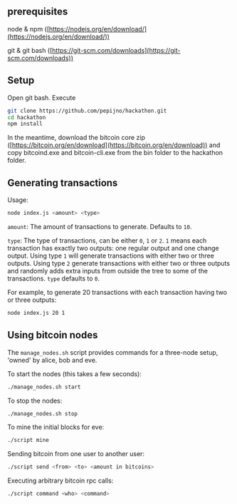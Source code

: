 ## prerequisites

node & npm ([https://nodejs.org/en/download/](https://nodejs.org/en/download/))

git & git bash ([https://git-scm.com/downloads](https://git-scm.com/downloads))

## Setup

Open git bash. Execute
```bash
git clone https://github.com/pepijno/hackathon.git
cd hackathon
npm install
```

In the meantime, download the bitcoin core zip ([https://bitcoin.org/en/download](https://bitcoin.org/en/download)) and copy bitcoind.exe and bitcoin-cli.exe from the bin folder to the hackathon folder.

## Generating transactions

Usage:
```bash
node index.js <amount> <type>
```

```amount```: The amount of transactions to generate. Defaults to ```10```.

```type```: The type of transactions, can be either ```0```, ```1``` or ```2```. ```1``` means each transaction has exactly two outputs: one regular output and one change output. Using type ```1``` will generate transactions with either two or three outputs. Using type ```2``` generate transactions with either two or three outputs and randomly adds extra inputs from outside the tree to some of the transactions. ```type``` defaults to ```0```.

For example, to generate 20 transactions with each transaction having two or three outputs:
```bash
node index.js 20 1
```

## Using bitcoin nodes

The `manage_nodes.sh` script provides commands for a three-node setup, 'owned' by alice, bob and eve.

To start the nodes (this takes a few seconds):
```bash
./manage_nodes.sh start
```

To stop the nodes:
```bash
./manage_nodes.sh stop
```

To mine the initial blocks for eve:
```bash
./script mine
```

Sending bitcoin from one user to another user:
```bash
./script send <from> <to> <amount in bitcoins>
```

Executing arbitrary bitcoin rpc calls:
```bash
./script command <who> <command>
```